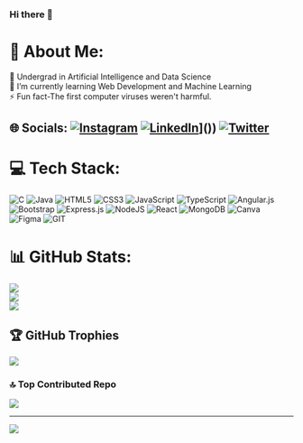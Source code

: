 ### Hi there 👋

# 💫 About Me:
🔭 Undergrad in Artificial Intelligence and Data Science<br>🌱 I’m currently learning Web Development and Machine Learning<br>⚡ Fun fact-The first computer viruses weren't harmful.


## 🌐 Socials: [![Instagram](https://img.shields.io/badge/Instagram-%23E4405F.svg?logo=Instagram&logoColor=white)](https://instagram.com/ayan_gairola_) [![LinkedIn](https://img.shields.io/badge/LinkedIn-%230077B5.svg?logo=linkedin&logoColor=white)](https://www.linkedin.com/in/ayan-gairola-a18a59189/)]()) [![Twitter](https://img.shields.io/badge/Twitter-%231DA1F2.svg?logo=Twitter&logoColor=white)](https://twitter.com/Ayan_Gairola) 

# 💻 Tech Stack:
![C](https://img.shields.io/badge/c-%2300599C.svg?style=for-the-badge&logo=c&logoColor=white) ![Java](https://img.shields.io/badge/java-%23ED8B00.svg?style=for-the-badge&logo=java&logoColor=white) ![HTML5](https://img.shields.io/badge/html5-%23E34F26.svg?style=for-the-badge&logo=html5&logoColor=white) ![CSS3](https://img.shields.io/badge/css3-%231572B6.svg?style=for-the-badge&logo=css3&logoColor=white) ![JavaScript](https://img.shields.io/badge/javascript-%23323330.svg?style=for-the-badge&logo=javascript&logoColor=%23F7DF1E) ![TypeScript](https://img.shields.io/badge/typescript-%23007ACC.svg?style=for-the-badge&logo=typescript&logoColor=white) ![Angular.js](https://img.shields.io/badge/angular.js-%23E23237.svg?style=for-the-badge&logo=angularjs&logoColor=white) ![Bootstrap](https://img.shields.io/badge/bootstrap-%23563D7C.svg?style=for-the-badge&logo=bootstrap&logoColor=white) ![Express.js](https://img.shields.io/badge/express.js-%23404d59.svg?style=for-the-badge&logo=express&logoColor=%2361DAFB) ![NodeJS](https://img.shields.io/badge/node.js-6DA55F?style=for-the-badge&logo=node.js&logoColor=white) ![React](https://img.shields.io/badge/react-%2320232a.svg?style=for-the-badge&logo=react&logoColor=%2361DAFB) ![MongoDB](https://img.shields.io/badge/MongoDB-%234ea94b.svg?style=for-the-badge&logo=mongodb&logoColor=white) ![Canva](https://img.shields.io/badge/Canva-%2300C4CC.svg?style=for-the-badge&logo=Canva&logoColor=white) 	![Figma](https://img.shields.io/badge/figma-%23F24E1E.svg?style=for-the-badge&logo=figma&logoColor=white) ![GIT](https://img.shields.io/badge/Git-fc6d26?style=for-the-badge&logo=git&logoColor=white)
# 📊 GitHub Stats:
![](https://github-readme-stats.vercel.app/api?username=AyanGairola&theme=radical&hide_border=false&include_all_commits=true&count_private=true)<br/>
![](https://github-readme-streak-stats.herokuapp.com/?user=AyanGairola&theme=radical&hide_border=false)<br/>
![](https://github-readme-stats.vercel.app/api/top-langs/?username=AyanGairola&theme=radical&hide_border=false&include_all_commits=true&count_private=true&layout=compact)

## 🏆 GitHub Trophies
![](https://github-profile-trophy.vercel.app/?username=AyanGairola&theme=radical&no-frame=false&no-bg=true&margin-w=4)

### 🔝 Top Contributed Repo
![](https://github-contributor-stats.vercel.app/api?username=AyanGairola&limit=5&theme=dark&combine_all_yearly_contributions=true)

---
[![](https://visitcount.itsvg.in/api?id=AyanGairola&icon=0&color=0)](https://visitcount.itsvg.in)

<!-- Proudly created with GPRM ( https://gprm.itsvg.in ) -->
